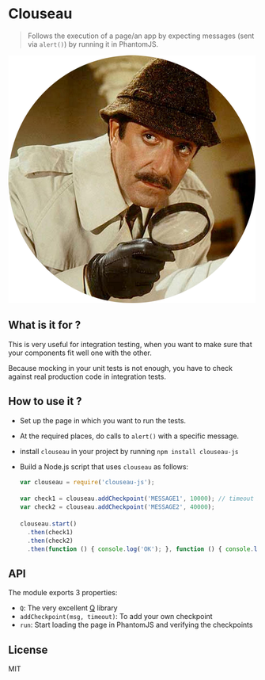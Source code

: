 # Clouseau

> Follows the execution of a page/an app by expecting messages (sent via `alert()`) by running it in PhantomJS.

![Clouseau](clouseau.png)


## What is it for ?

This is very useful for integration testing, when you want to make sure that your components fit well one with the other.

Because mocking in your unit tests is not enough, you have to check against real production code in integration tests.

## How to use it ?

* Set up the page in which you want to run the tests.
* At the required places, do calls to `alert()` with a specific message.
* install `clouseau` in your project by running `npm install clouseau-js`
* Build a Node.js script that uses `clouseau` as follows:

    ```javascript
    var clouseau = require('clouseau-js');
    
    var check1 = clouseau.addCheckpoint('MESSAGE1', 10000); // timeout in ms
    var check2 = clouseau.addCheckpoint('MESSAGE2', 40000);
    
    clouseau.start()
      .then(check1)
      .then(check2)
      .then(function () { console.log('OK'); }, function () { console.log('Fail'); });

## API

The module exports 3 properties:

* `Q`: The very excellent [Q](kriskowal/q) library
* `addCheckpoint(msg, timeout)`: To add your own checkpoint
* `run`: Start loading the page in PhantomJS and verifying the checkpoints

## License

MIT

